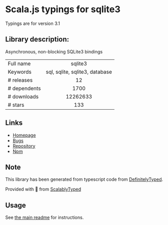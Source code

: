 
# Scala.js typings for sqlite3

Typings are for version 3.1

## Library description:
Asynchronous, non-blocking SQLite3 bindings

|                    |                 |
| ------------------ | :-------------: |
| Full name          | sqlite3 |
| Keywords           | sql, sqlite, sqlite3, database |
| # releases         | 12 |
| # dependents       | 1700 |
| # downloads        | 12262633 |
| # stars            | 133 |

## Links
- [Homepage](https://github.com/mapbox/node-sqlite3)
- [Bugs](https://github.com/mapbox/node-sqlite3/issues)
- [Repository](https://github.com/mapbox/node-sqlite3)
- [Npm](https://www.npmjs.com/package/sqlite3)
    


## Note
This library has been generated from typescript code from [DefinitelyTyped](https://definitelytyped.org).

Provided with :purple_heart: from [ScalablyTyped](https://github.com/oyvindberg/ScalablyTyped)

## Usage
See [the main readme](../../readme.md) for instructions.


